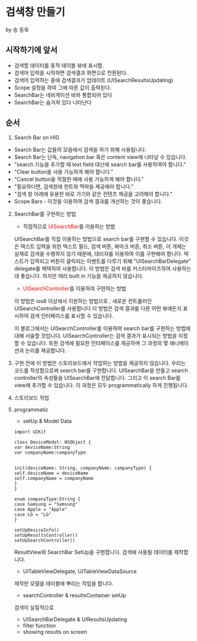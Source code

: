 # 검색창 만들기
by 송 동욱
## 시작하기에 앞서

- 검색할 데이터를 동적 테이블 뷰에 표시함.
- 검색어 입력을 시작하면 검색결과 화면으로 전환된다.
- 검색어 입력하는 중에 검색결과가 업데이트 (UISearchResultsUpdating)
- Scope 설정을 하여 그에 따른 값이 출력된다.
- SearchBar는 네비게이션 바와 통합되어 있다
- SearchBar는 숨겨져 있다 나타난다

## 순서

1. Search Bar on HIG

- Search Bar는 값들의 모음에서 검색을 하기 위해 사용됩니다.
- Search Bar는 단독, navigation bar 혹은 content view에 나타날 수 있습니다.
- "search 기능을 추가할 때 text field 대신에 search bar를 사용하여야 합니다."
- "Clear button을 사용 가능하게 해야 합니다."
- "Cancel button을 적절한 때에 사용 가능하게 해야 합니다."
- "필요하다면, 검색창에 힌트와 맥락을 제공해야 합니다."
- "검색 창 아래에 유용한 바로 가기와 같은 컨텐츠 제공을 고려해야 합니다." 
- Scope Bars - 이것을 이용하여 검색 결과를 개선하는 것이 좋습니다.

2. SearchBar를 구현하는 방법
    - 직접적으로 <span style = "color : red" >UISearchBar</span>를 이용하는 방법
    
    UISearchBar를 직접 이용하는 방법으로 search bar를 구현할 수 있습니다. 이것은 텍스트 입력을 위한 텍스트 필드, 검색 버튼, 북마크 버튼, 취소 버튼, 이 개체는 실제로 검색을 수행하지 않기 때문에, 대리자를 이용하여 이를 구현해야 합니다. 텍스트가 입력되고 버튼이 클릭되는 이벤트를 다루기 위해 "UISearchBarDelegate" delegate를 채택하여 사용합니다.
    이 방법은 검색 바를 커스터마이즈하여 사용하는 데 좋습니다. 하지만 여러 built in 기능을 제공하지 않습니다.
    
    - <span style = "color : red">UISearchController</span>를 이용하여 구현하는 방법
    
    이 방법은  ios8 이상에서 지원하는 방법으로 , 새로운 컨트롤러인  UISearchController를 사용합니다 이 방법은 검색 결과를 다른 어떤 뷰에든지 표시하여 검색 인터페이스를 표시할 수 있습니다.
    
    이 블로그에서는 UISearchController를 이용하여 search bar를 구현하는 방법에 대해 서술할 것입니다.
    UISearchController는  검색 결과가 표시되는 방법을 지정할 수 있습니다. 또한 검색에 필요한 인터페이스를 제공하며 그 과정의 몇 애니메이션과 논리를 제공합니다.
    
3. 구현 전에 
이 방법은 스토리보드에서 작업하는 방법을 제공하지 않습니다. 우리는 코드를 작성함으로써 search bar를 구현합니다. UISearchBar을 만들고 search controller의 속성들을 UISearchBar에 전달합니다. 그리고 이 search Bar를 view에 추가할 수 있습니다. 이 과정은 모두 programmatically 하게 진행됩니다.
    
4. 스토리보드 작업
5. programmatic
    - setUp & Model Data
    ```{.swift}
    import UIKit
    
    class DeviceModel: NSObject {
    var deviceName:String
    var companyName:companyType
    
    
    init(deviceName: String, companyName: companyType) {
    self.deviceName = deviceName
    self.companyName = companyName
    }
    }
    
    enum companyType:String {
    case Samsung = "Samsung"
    case Apple = "Apple"
    case LG = "LG"
    }

    ```
    ```{.swift}
    setUpDeviceInfo()
    setUpResultsController()
    setUpSearchController()
    ```
    
    ResultView와 SearchBar SetUp을 구현합니다.
    검색에 사용될 데이터를 제작합니다.
    
    - UITableViewDelegate, UITableViewDataSource
    
    제작한 모델을 테이블에 뿌리는 작업을 합니다.
    
    - searchController & resultsContainer setUp
    
    검색이 실질적으로 
    
    - UISearchBarDelegate & UIResultsUpdating
    - filter function
    - showing results on screen
